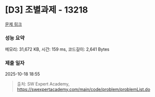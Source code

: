 # [D3] 조별과제 - 13218 

[문제 링크](https://swexpertacademy.com/main/code/problem/problemDetail.do?contestProbId=AXzjvCCq-PwDFASs) 

### 성능 요약

메모리: 31,672 KB, 시간: 159 ms, 코드길이: 2,641 Bytes

### 제출 일자

2025-10-18 18:55



> 출처: SW Expert Academy, https://swexpertacademy.com/main/code/problem/problemList.do